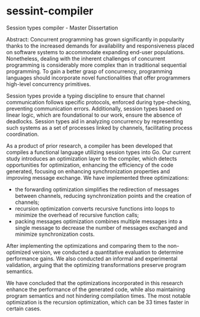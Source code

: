 # sessint-compiler

Session types compiler - Master Dissertation

Abstract:
Concurrent programming has grown significantly in popularity thanks to the increased demands for availability and responsiveness placed on software systems to accommodate expanding end-user populations.
Nonetheless, dealing with the inherent challenges of concurrent programming is considerably more complex than in traditional sequential programming.
To gain a better grasp of concurrency, programming languages should incorporate novel functionalities that offer programmers high-level concurrency primitives.

Session types provide a typing discipline to ensure that channel communication follows specific protocols, enforced during type-checking, preventing communication errors.
Additionally, session types based on linear logic, which are foundational to our work, ensure the absence of deadlocks.
Session types aid in analyzing concurrency by representing such systems as a set of processes linked by channels, facilitating process coordination.

As a product of prior research, a compiler has been developed that compiles a functional language utilizing session types into Go.
Our current study introduces an optimization layer to the compiler, which detects opportunities for optimization, enhancing the efficiency of the code generated, focusing on enhancing synchronization properties and improving message exchange. We have implemented three optimizations:

- the forwarding optimization simplifies the redirection of messages between channels, reducing synchronization points and the creation of channels;
- recursion optimization converts recursive functions into loops to minimize the overhead of recursive function calls;
- packing messages optimization combines multiple messages into a single message to decrease the number of messages exchanged and minimize synchronization costs.

After implementing the optimizations and comparing them to the non-optimized version, we conducted a quantitative evaluation to determine performance gains. We also conducted an informal and experimental validation, arguing that the optimizing transformations preserve program semantics.

We have concluded that the optimizations incorporated in this research enhance the performance of the generated code, while also maintaining program semantics and not hindering compilation times. The most notable optimization is the recursion optimization, which can be 33 times faster in certain cases.
